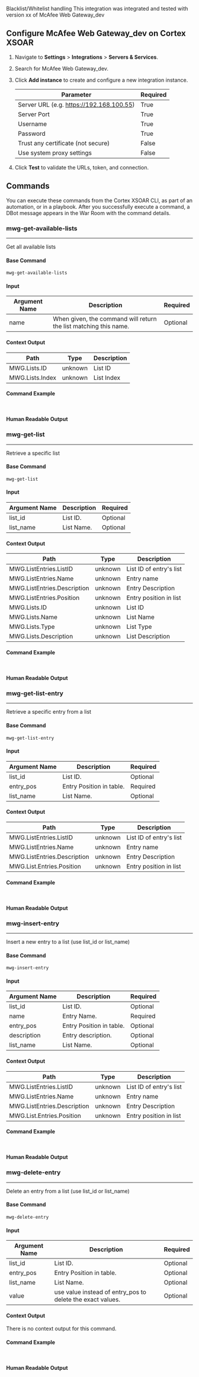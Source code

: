Blacklist/Whitelist handling
This integration was integrated and tested with version xx of McAfee Web Gateway_dev

## Configure McAfee Web Gateway_dev on Cortex XSOAR

1. Navigate to **Settings** > **Integrations** > **Servers & Services**.
2. Search for McAfee Web Gateway_dev.
3. Click **Add instance** to create and configure a new integration instance.

    | **Parameter** | **Required** |
    | --- | --- |
    | Server URL (e.g. https://192.168.100.55) | True |
    | Server Port | True |
    | Username | True |
    | Password | True |
    | Trust any certificate (not secure) | False |
    | Use system proxy settings | False |

4. Click **Test** to validate the URLs, token, and connection.
## Commands
You can execute these commands from the Cortex XSOAR CLI, as part of an automation, or in a playbook.
After you successfully execute a command, a DBot message appears in the War Room with the command details.
### mwg-get-available-lists
***
Get all available lists


#### Base Command

`mwg-get-available-lists`
#### Input

| **Argument Name** | **Description** | **Required** |
| --- | --- | --- |
| name | When given, the command will return the list matching this name. | Optional | 


#### Context Output

| **Path** | **Type** | **Description** |
| --- | --- | --- |
| MWG.Lists.ID | unknown | List ID | 
| MWG.Lists.Index | unknown | List Index | 


#### Command Example
``` ```

#### Human Readable Output



### mwg-get-list
***
Retrieve a specific list


#### Base Command

`mwg-get-list`
#### Input

| **Argument Name** | **Description** | **Required** |
| --- | --- | --- |
| list_id | List ID. | Optional | 
| list_name | List Name. | Optional | 


#### Context Output

| **Path** | **Type** | **Description** |
| --- | --- | --- |
| MWG.ListEntries.ListID | unknown | List ID of entry's list | 
| MWG.ListEntries.Name | unknown | Entry name | 
| MWG.ListEntries.Description | unknown | Entry Description | 
| MWG.ListEntries.Position | unknown | Entry position in list | 
| MWG.Lists.ID | unknown | List ID | 
| MWG.Lists.Name | unknown | List Name | 
| MWG.Lists.Type | unknown | List Type | 
| MWG.Lists.Description | unknown | List Description | 


#### Command Example
``` ```

#### Human Readable Output



### mwg-get-list-entry
***
Retrieve a specific entry from a list


#### Base Command

`mwg-get-list-entry`
#### Input

| **Argument Name** | **Description** | **Required** |
| --- | --- | --- |
| list_id | List ID. | Optional | 
| entry_pos | Entry Position in table. | Required | 
| list_name | List Name. | Optional | 


#### Context Output

| **Path** | **Type** | **Description** |
| --- | --- | --- |
| MWG.ListEntries.ListID | unknown | List ID of entry's list | 
| MWG.ListEntries.Name | unknown | Entry name | 
| MWG.ListEntries.Description | unknown | Entry Description | 
| MWG.List.Entries.Position | unknown | Entry position in list | 


#### Command Example
``` ```

#### Human Readable Output



### mwg-insert-entry
***
Insert a new entry to a list  (use list_id or list_name)


#### Base Command

`mwg-insert-entry`
#### Input

| **Argument Name** | **Description** | **Required** |
| --- | --- | --- |
| list_id | List ID. | Optional | 
| name | Entry Name. | Required | 
| entry_pos | Entry Position in table. | Optional | 
| description | Entry description. | Optional | 
| list_name | List Name. | Optional | 


#### Context Output

| **Path** | **Type** | **Description** |
| --- | --- | --- |
| MWG.ListEntries.ListID | unknown | List ID of entry's list | 
| MWG.ListEntries.Name | unknown | Entry name | 
| MWG.ListEntries.Description | unknown | Entry Description | 
| MWG.List.Entries.Position | unknown | Entry position in list | 


#### Command Example
``` ```

#### Human Readable Output



### mwg-delete-entry
***
Delete an entry from a list (use list_id or list_name)


#### Base Command

`mwg-delete-entry`
#### Input

| **Argument Name** | **Description** | **Required** |
| --- | --- | --- |
| list_id | List ID. | Optional | 
| entry_pos | Entry Position in table. | Optional | 
| list_name | List Name. | Optional | 
| value | use value instead of entry_pos to delete the exact values. | Optional | 


#### Context Output

There is no context output for this command.

#### Command Example
``` ```

#### Human Readable Output


